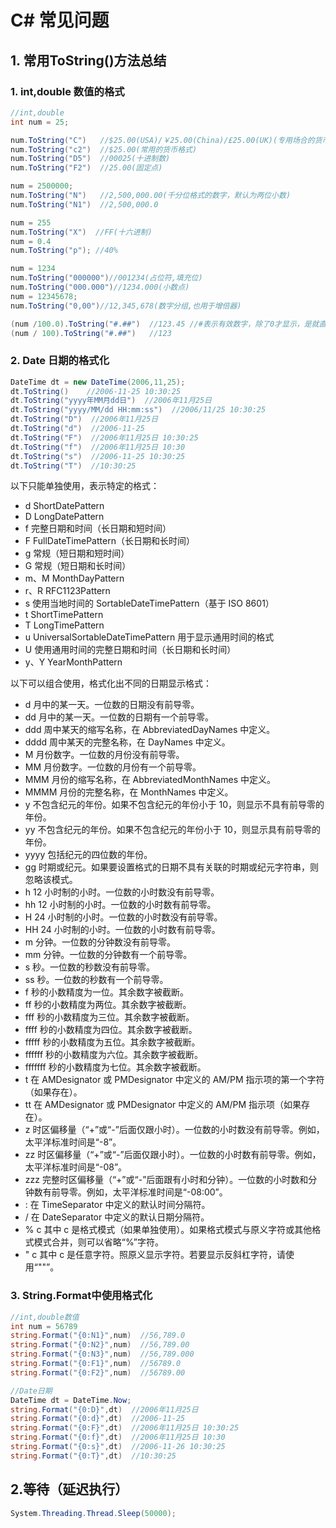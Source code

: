 # C\# 常见问题

## 1. 常用ToString\(\)方法总结

### 1. int,double 数值的格式

```csharp
//int,double
int num = 25;

num.ToString("C")   //$25.00(USA)/￥25.00(China)/£25.00(UK)(专用场合的货币格式)
num.ToString("c2")  //$25.00(常用的货币格式)
num.ToString("D5")  //00025(十进制数)
num.ToString("F2")  //25.00(固定点)

num = 2500000;
num.ToString("N")   //2,500,000.00(千分位格式的数字，默认为两位小数)
num.ToString("N1")  //2,500,000.0

num = 255
num.ToString("X")  //FF(十六进制)
num = 0.4
num.ToString("p"); //40%

num = 1234
num.ToString("000000")//001234(占位符,填充位)
num.ToString("000.000")//1234.000(小数点)
num = 12345678;
num.ToString("0,00")//12,345,678(数字分组,也用于增倍器)

(num /100.0).ToString("#.##")  //123.45 //#表示有效数字，除了0才显示，是就直接省略
(num / 100).ToString("#.##")   //123
```

### 2. Date 日期的格式化

```csharp
DateTime dt = new DateTime(2006,11,25);
dt.ToString()    //2006-11-25 10:30:25
dt.ToString("yyyy年MM月dd日")  //2006年11月25日
dt.ToString("yyyy/MM/dd HH:mm:ss")  //2006/11/25 10:30:25
dt.ToString("D")  //2006年11月25日
dt.ToString("d")  //2006-11-25
dt.ToString("F")  //2006年11月25日 10:30:25
dt.ToString("f")  //2006年11月25日 10:30
dt.ToString("s")  //2006-11-25 10:30:25
dt.ToString("T")  //10:30:25
```

以下只能单独使用，表示特定的格式：

* d ShortDatePattern
* D LongDatePattern
* f 完整日期和时间（长日期和短时间）
* F FullDateTimePattern（长日期和长时间）
* g 常规（短日期和短时间）
* G 常规（短日期和长时间）
* m、M MonthDayPattern
* r、R RFC1123Pattern
* s 使用当地时间的 SortableDateTimePattern（基于 ISO 8601）
* t ShortTimePattern
* T LongTimePattern
* u UniversalSortableDateTimePattern 用于显示通用时间的格式
* U 使用通用时间的完整日期和时间（长日期和长时间）
* y、Y YearMonthPattern

以下可以组合使用，格式化出不同的日期显示格式：

* d 月中的某一天。一位数的日期没有前导零。
* dd 月中的某一天。一位数的日期有一个前导零。
* ddd 周中某天的缩写名称，在 AbbreviatedDayNames 中定义。
* dddd 周中某天的完整名称，在 DayNames 中定义。
* M 月份数字。一位数的月份没有前导零。
* MM 月份数字。一位数的月份有一个前导零。
* MMM 月份的缩写名称，在 AbbreviatedMonthNames 中定义。
* MMMM 月份的完整名称，在 MonthNames 中定义。
* y 不包含纪元的年份。如果不包含纪元的年份小于 10，则显示不具有前导零的年份。
* yy 不包含纪元的年份。如果不包含纪元的年份小于 10，则显示具有前导零的年份。
* yyyy 包括纪元的四位数的年份。
* gg 时期或纪元。如果要设置格式的日期不具有关联的时期或纪元字符串，则忽略该模式。
* h 12 小时制的小时。一位数的小时数没有前导零。
* hh 12 小时制的小时。一位数的小时数有前导零。
* H 24 小时制的小时。一位数的小时数没有前导零。
* HH 24 小时制的小时。一位数的小时数有前导零。
* m 分钟。一位数的分钟数没有前导零。
* mm 分钟。一位数的分钟数有一个前导零。
* s 秒。一位数的秒数没有前导零。
* ss 秒。一位数的秒数有一个前导零。
* f 秒的小数精度为一位。其余数字被截断。
* ff 秒的小数精度为两位。其余数字被截断。
* fff 秒的小数精度为三位。其余数字被截断。
* ffff 秒的小数精度为四位。其余数字被截断。
* fffff 秒的小数精度为五位。其余数字被截断。
* ffffff 秒的小数精度为六位。其余数字被截断。
* fffffff 秒的小数精度为七位。其余数字被截断。
* t 在 AMDesignator 或 PMDesignator 中定义的 AM/PM 指示项的第一个字符（如果存在）。
* tt 在 AMDesignator 或 PMDesignator 中定义的 AM/PM 指示项（如果存在）。
* z 时区偏移量（“+”或“-”后面仅跟小时）。一位数的小时数没有前导零。例如，太平洋标准时间是“-8”。
* zz 时区偏移量（“+”或“-”后面仅跟小时）。一位数的小时数有前导零。例如，太平洋标准时间是“-08”。
* zzz 完整时区偏移量（“+”或“-”后面跟有小时和分钟）。一位数的小时数和分钟数有前导零。例如，太平洋标准时间是“-08:00”。
* : 在 TimeSeparator 中定义的默认时间分隔符。
* / 在 DateSeparator 中定义的默认日期分隔符。
* % c 其中 c 是格式模式（如果单独使用）。如果格式模式与原义字符或其他格式模式合并，则可以省略“%”字符。
* " c 其中 c 是任意字符。照原义显示字符。若要显示反斜杠字符，请使用“""”。

###  3. String.Format中使用格式化

```csharp
//int,double数值
int num = 56789
string.Format("{0:N1}",num)  //56,789.0
string.Format("{0:N2}",num)  //56,789.00
string.Format("{0:N3}",num)  //56,789.000
string.Format("{0:F1}",num)  //56789.0
string.Format("{0:F2}",num)  //56789.00

//Date日期
DateTime dt = DateTime.Now;
string.Format("{0:D}",dt)  //2006年11月25日
string.Format("{0:d}",dt)  //2006-11-25
string.Format("{0:F}",dt)  //2006年11月25日 10:30:25
string.Format("{0:f}",dt)  //2006年11月25日 10:30
string.Format("{0:s}",dt)  //2006-11-26 10:30:25
string.Format("{0:T}",dt)  //10:30:25
```

## 2.等待（延迟执行）

```csharp
System.Threading.Thread.Sleep(50000);
```

